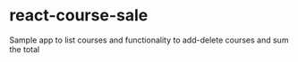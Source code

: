 # react-course-sale
Sample app to list courses and functionality to add-delete courses and sum the total
